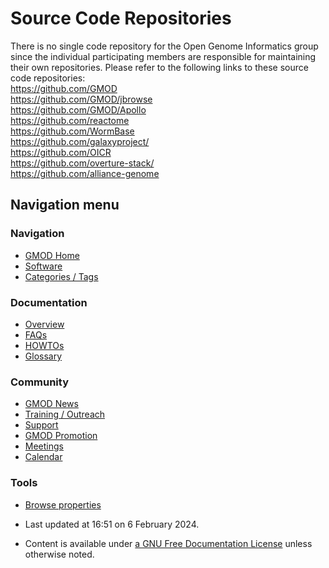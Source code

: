 



<span id="top"></span>




# <span dir="auto">Source Code Repositories</span>









There is no single code repository for the Open Genome Informatics group
since the individual participating members are responsible for
maintaining their own repositories. Please refer to the following links
to these source code repositories:  
<a href="https://github.com/GMOD" class="external free"
rel="nofollow">https://github.com/GMOD</a>  
<a href="https://github.com/GMOD/jbrowse" class="external free"
rel="nofollow">https://github.com/GMOD/jbrowse</a>  
<a href="https://github.com/GMOD/Apollo" class="external free"
rel="nofollow">https://github.com/GMOD/Apollo</a>  
<a href="https://github.com/reactome" class="external free"
rel="nofollow">https://github.com/reactome</a>  
<a href="https://github.com/WormBase" class="external free"
rel="nofollow">https://github.com/WormBase</a>  
<a href="https://github.com/galaxyproject/" class="external free"
rel="nofollow">https://github.com/galaxyproject/</a>  
<a href="https://github.com/OICR" class="external free"
rel="nofollow">https://github.com/OICR</a>  
<a href="https://github.com/overture-stack/" class="external free"
rel="nofollow">https://github.com/overture-stack/</a>  
<a href="https://github.com/alliance-genome" class="external free"
rel="nofollow">https://github.com/alliance-genome</a>  








## Navigation menu









### Navigation



- <span id="n-GMOD-Home">[GMOD Home](Main_Page)</span>
- <span id="n-Software">[Software](GMOD_Components)</span>
- <span id="n-Categories-.2F-Tags">[Categories /
  Tags](Categories)</span>




### Documentation



- <span id="n-Overview">[Overview](Overview)</span>
- <span id="n-FAQs">[FAQs](Category%3AFAQ)</span>
- <span id="n-HOWTOs">[HOWTOs](Category%3AHOWTO)</span>
- <span id="n-Glossary">[Glossary](Glossary)</span>




### Community



- <span id="n-GMOD-News">[GMOD News](GMOD_News)</span>
- <span id="n-Training-.2F-Outreach">[Training /
  Outreach](Training_and_Outreach)</span>
- <span id="n-Support">[Support](Support)</span>
- <span id="n-GMOD-Promotion">[GMOD Promotion](GMOD_Promotion)</span>
- <span id="n-Meetings">[Meetings](Meetings)</span>
- <span id="n-Calendar">[Calendar](Calendar)</span>




### Tools

- <span id="t-smwbrowselink"><a href="Special%253ABrowse/Source_Code_Repositories"
  rel="smw-browse">Browse properties</a></span>



- <span id="footer-info-lastmod">Last updated at 16:51 on 6 February
  2024.</span>
<!-- - <span id="footer-info-viewcount">2,302 page views.</span> -->
- <span id="footer-info-copyright">Content is available under
  <a href="http://www.gnu.org/licenses/fdl-1.3.html" class="external"
  rel="nofollow">a GNU Free Documentation License</a> unless otherwise
  noted.</span>

<!-- -->



<!-- -->




